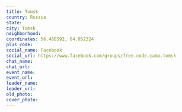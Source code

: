 ```yaml
---
title: Tomsk
country: Russia
state: 
city: Tomsk
neighborhood: 
coordinates: 56.488592, 84.952324
plus_code:
social_name: Facebook
social_url: https://www.facebook.com/groups/free.code.camp.tomsk
chat_name:
chat_url:
event_name:
event_url:
leader_name:
leader_url:
old_photo: 
cover_photo:
---
```


